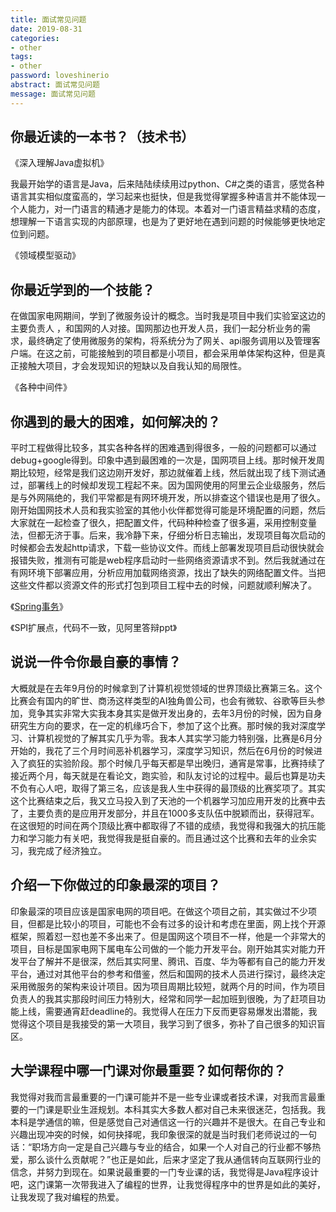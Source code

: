 ```yaml
---
title: 面试常见问题
date: 2019-08-31
categories:
- other
tags:
- other
password: loveshinerio   
abstract: 面试常见问题
message: 面试常见问题
---
```


## 你最近读的一本书？（技术书）

《深入理解Java虚拟机》

我最开始学的语言是Java，后来陆陆续续用过python、C#之类的语言，感觉各种语言其实相似度蛮高的，学习起来也挺快，但是我觉得掌握多种语言并不能体现一个人能力，对一门语言的精通才是能力的体现。本着对一门语言精益求精的态度，想理解一下语言实现的内部原理，也是为了更好地在遇到问题的时候能够更快地定位到问题。

《领域模型驱动》

## 你最近学到的一个技能？

在做国家电网期间，学到了微服务设计的概念。当时我是项目中我们实验室这边的主要负责人 ，和国网的人对接。国网那边也开发人员，我们一起分析业务的需求，最终确定了使用微服务的架构，将系统分为了网关、api服务调用以及管理客户端。在这之前，可能接触到的项目都是小项目，都会采用单体架构这种，但是真正接触大项目，才会发现知识的短缺以及自我认知的局限性。

《各种中间件》

## 你遇到的最大的困难，如何解决的？

平时工程做得比较多，其实各种各样的困难遇到得很多，一般的问题都可以通过debug+google得到。印象中遇到最困难的一次是，国网项目上线。那时候开发周期比较短，经常是我们这边刚开发好，那边就催着上线，然后就出现了线下测试通过，部署线上的时候却发现工程起不来。因为国网使用的阿里云企业级服务，然后是与外网隔绝的，我们平常都是有网环境开发，所以排查这个错误也是用了很久。刚开始国网技术人员和我实验室的其他小伙伴都觉得可能是环境配置的问题，然后大家就在一起检查了很久，把配置文件，代码种种检查了很多遍，采用控制变量法，但都无济于事。后来，我冷静下来，仔细分析日志输出，发现项目每次启动的时候都会去发起http请求，下载一些协议文件。而线上部署发现项目启动很快就会报错失败，推测有可能是web程序启动时一些网络资源请求不到。然后我就通过在有网环境下部署应用，分析应用加载网络资源，找出了缺失的网络配置文件。当把这些文件都以资源文件的形式打包到项目工程中去的时候，问题就顺利解决了。

《[Spring事务](https://shinerio.cc/2019/07/16/other/Spring事务踩过的坑/)》

《SPI扩展点，代码不一致，见阿里答辩ppt》

## 说说一件令你最自豪的事情？

大概就是在去年9月份的时候拿到了计算机视觉领域的世界顶级比赛第三名。这个比赛会有国内的旷世、商汤这样类型的AI独角兽公司，也会有微软、谷歌等巨头参加，竞争其实非常大实我本身其实是做开发出身的，去年3月份的时候，因为自身研究生方向的要求，在一定的机缘巧合下，参加了这个比赛。那时候的我对深度学习、计算机视觉的了解其实几乎为零。我本人其实学习能力特别强，比赛是6月分开始的，我花了三个月时间恶补机器学习，深度学习知识，然后在6月份的时候进入了疯狂的实验阶段。那个时候几乎每天都是早出晚归，通宵是常事，比赛持续了接近两个月，每天就是在看论文，跑实验，和队友讨论的过程中。最后也算是功夫不负有心人吧，取得了第三名，应该是我人生中获得的最顶级的比赛奖项了。其实这个比赛结束之后，我又立马投入到了天池的一个机器学习加应用开发的比赛中去了，主要负责的是应用开发部分，并且在1000多支队伍中脱颖而出，获得冠军。在这很短的时间在两个顶级比赛中都取得了不错的成绩，我觉得和我强大的抗压能力和学习能力有关吧，我觉得我是挺自豪的。而且通过这个比赛和去年的业余实习，我完成了经济独立。

## 介绍一下你做过的印象最深的项目？

印象最深的项目应该是国家电网的项目吧。在做这个项目之前，其实做过不少项目，但都是比较小的项目，可能也不会有过多的设计和考虑在里面，网上找个开源框架，照着怼一怼也差不多出来了。但是国网这个项目不一样，他是一个非常大的项目，目标是国家电网下属电车公司做的一个能力开发平台。刚开始其实对能力开发平台了解并不是很深，然后其实阿里、腾讯、百度、华为等都有自己的能力开发平台，通过对其他平台的参考和借鉴，然后和国网的技术人员进行探讨，最终决定采用微服务的架构来设计项目。因为项目周期比较短，就两个月的时间，作为项目负责人的我其实那段时间压力特别大，经常和同学一起加班到很晚，为了赶项目功能上线，需要通宵赶deadline的。我觉得人在压力下反而更容易爆发出潜能，我觉得这个项目是我接受的第一大项目，我学习到了很多，弥补了自己很多的知识盲区。

## 大学课程中哪一门课对你最重要？如何帮你的？

我觉得对我而言最重要的一门课可能并不是一些专业课或者技术课，对我而言最重要的一门课是职业生涯规划。本科其实大多数人都对自己未来很迷茫，包括我。我本科是学通信的嘛，但是感觉自己对通信这一行的兴趣并不是很大。在自己专业和兴趣出现冲突的时候，如何抉择呢，我印象很深的就是当时我们老师说过的一句话：“职场方向一定是自己兴趣与专业的结合，如果一个人对自己的行业都不够热爱，那么谈什么贡献呢？”也正是如此，后来才坚定了我从通信转向互联网行业的信念，并努力到现在。如果说最重要的一门专业课的话，我觉得是Java程序设计吧，这门课第一次带我进入了编程的世界，让我觉得程序中的世界是如此的美好，让我发现了我对编程的热爱。

